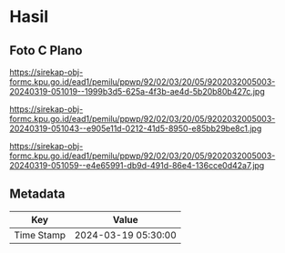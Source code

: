# Hasil

## Foto C Plano

https://sirekap-obj-formc.kpu.go.id/ead1/pemilu/ppwp/92/02/03/20/05/9202032005003-20240319-051019--1999b3d5-625a-4f3b-ae4d-5b20b80b427c.jpg

https://sirekap-obj-formc.kpu.go.id/ead1/pemilu/ppwp/92/02/03/20/05/9202032005003-20240319-051043--e905e11d-0212-41d5-8950-e85bb29be8c1.jpg

https://sirekap-obj-formc.kpu.go.id/ead1/pemilu/ppwp/92/02/03/20/05/9202032005003-20240319-051059--e4e65991-db9d-491d-86e4-136cce0d42a7.jpg


## Metadata

| Key        | Value               |
| ---------- | ------------------- |
| Time Stamp | 2024-03-19 05:30:00 |



